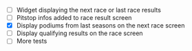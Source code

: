 - [ ] Widget displaying the next race or last race results
- [ ] Pitstop infos added to race result screen
- [x] Display podiums from last seasons on the next race screen
- [ ] Display qualifying results on the race screen
- [ ] More tests
